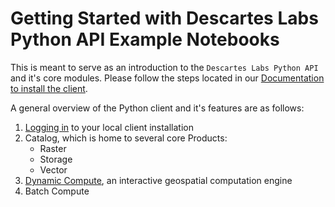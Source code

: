 # Getting Started with Descartes Labs Python API Example Notebooks

This is meant to serve as an introduction to the `Descartes Labs Python API` and it's core modules. Please follow the steps located in our [Documentation to install the client](https://docs.descarteslabs.com/installation.html).

A general overview of the Python client and it's features are as follows:

1. [Logging in](01%20Log%20In.ipynb) to your local client installation
2. Catalog, which is home to several core Products:
   - Raster
   - Storage
   - Vector
3. [Dynamic Compute](guides/dynamic-compute/), an interactive geospatial computation engine
4. Batch Compute
